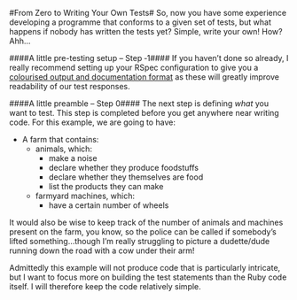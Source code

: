 #From Zero to Writing Your Own Tests#
So, now you have some experience developing a programme that conforms to a given set of tests, but what happens if nobody has written the tests yet? Simple, write your own! How? Ahh…

####A little pre-testing setup – Step ‐1####
If you haven’t done so already, I really recommend setting up your RSpec configuration to give you a [colourised output and documentation format](./more_info.md) as these will greatly improve readability of our test responses.

####A little preamble – Step 0####
The next step is defining _what_ you want to test. This step is completed before you get anywhere near writing code. For this example, we are going to have:
- A farm that contains:
  - animals, which:
    - make a noise
    - declare whether they produce foodstuffs
    - declare whether they themselves are food
    - list the products they can make
  - farmyard machines, which:
    - have a certain number of wheels

It would also be wise to keep track of the number of animals and machines present on the farm, you know, so the police can be called if somebody’s lifted something…though I’m really struggling to picture a dudette/dude running down the road with a cow under their arm!

Admittedly this example will not produce code that is particularly intricate, but I want to focus more on building the test statements than the Ruby code itself. I will therefore keep the code relatively simple.
